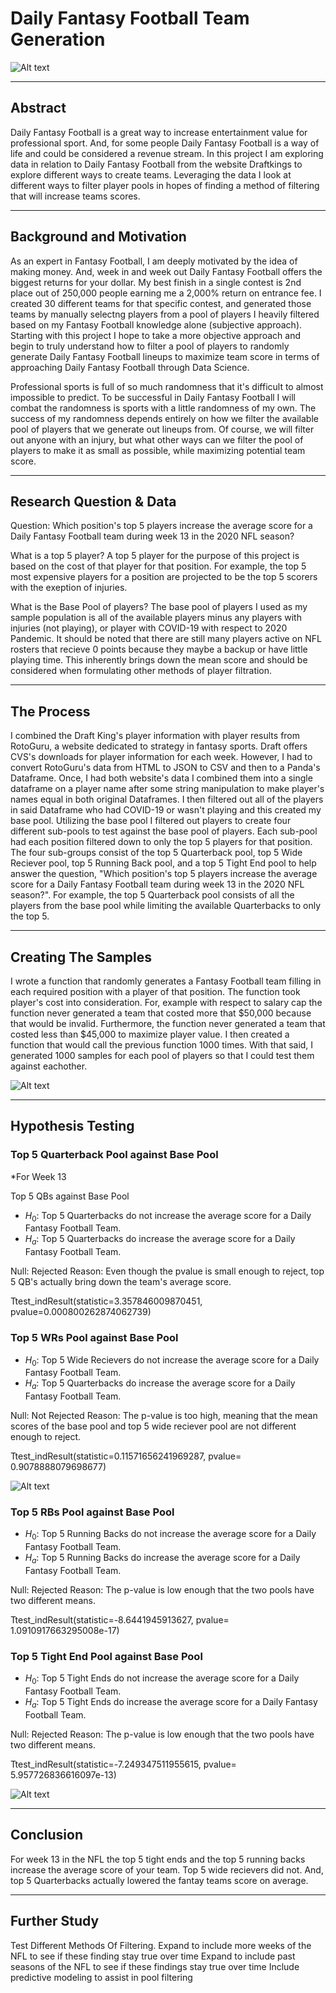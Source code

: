 # Daily Fantasy Football Team Generation

![Alt text](download.jpg?raw=true "DFS")

---------------------------------------------------------------------------------------------------------------------------------
## Abstract

Daily Fantasy Football is a great way to increase entertainment value for professional sport. And, for some people Daily Fantasy Football is a way of life and could be considered a revenue stream. In this project I am exploring data in relation to Daily Fantasy Football from the website Draftkings to explore different ways to create teams. Leveraging the data I look at different ways to filter player pools in hopes of finding a method of filtering that will increase teams scores. 


---------------------------------------------------------------------------------------------------------------------------------

## Background and Motivation

As an expert in Fantasy Football, I am deeply motivated by the idea of making money. And, week in and week out Daily Fantasy Football offers the biggest returns for your dollar. My best finish in a single contest is 2nd place out of 250,000 people earning me a 2,000% return on entrance fee. I created 30 different teams for that specific contest, and generated those teams by manually selectng players from a pool of players I heavily filtered based on my Fantasy Football knowledge alone (subjective approach). Starting with this project I hope to take a more objective approach and begin to truly understand how to filter a pool of players to randomly generate Daily Fantasy Football lineups to maximize team score in terms of approaching Daily Fantasy Football through Data Science.

Professional sports is full of so much randomness that it's difficult to almost impossible to predict. To be successful in Daily Fantasy Football I will combat the randomness is sports with a little randomness of my own. The success of my randomness depends entirely on how we filter the available pool of players that we generate out lineups from. Of course, we will filter out anyone with an injury, but what other ways can we filter the pool of players to make it as small as possible, while maximizing potential team score.


---------------------------------------------------------------------------------------------------------------------------------

## Research Question & Data


Question: Which position's top 5 players increase the average score for a Daily Fantasy Football team during week 13 in the 2020 NFL season?

What is a top 5 player? A top 5 player for the purpose of this project is based on the cost of that player for that position. For example, the top 5 most expensive players for a position are projected to be the top 5 scorers with the exeption of injuries. 

What is the Base Pool of players? The base pool of players I used as my sample population is all of the available players minus any players with injuries (not playing), or player with COVID-19 with respect to 2020 Pandemic. It should be noted that there are still many players active on NFL rosters that recieve 0 points because they maybe a backup or have little playing time. This inherently brings down the mean score and should be considered when formulating other methods of player filtration. 


---------------------------------------------------------------------------------------------------------------------------------


## The Process 

I combined the Draft King's player information with player results from RotoGuru, a website dedicated to strategy in fantasy sports. Draft offers CVS's downloads for player information for each week. However, I had to convert RotoGuru's data from HTML to JSON to CSV and then to a Panda's Dataframe. Once, I had both website's data I combined them into a single dataframe on a player name after some string manipulation to make player's names equal in both original Dataframes. I then filtered out all of the players in said Dataframe who had COVID-19 or wasn't playing and this created my base pool. Utilizing the base pool I filtered out players to create four different sub-pools to test against the base pool of players. Each sub-pool had each position filtered down to only the top 5 players for that position. The four sub-groups consist of the top 5 Quarterback pool, top 5 Wide Reciever pool, top 5 Running Back pool, and a top 5 Tight End pool to help answer the question, "Which position's top 5 players increase the average score for a Daily Fantasy Football team during week 13 in the 2020 NFL season?". For example, the top 5 Quarterback pool consists of all the players from the base pool while limiting the available Quarterbacks to only the top 5. 

---------------------------------------------------------------------------------------------------------------------------------

## Creating The Samples

I wrote a function that randomly generates a Fantasy Football team filling in each required position with a player of that position. The function took player's cost into consideration. For, example with respect to salary cap the function never generated a team that costed more that $50,000 because that would be invalid. Furthermore, the function never generated a team that costed less than $45,000 to maximize player value. I then created a function that would call the previous function 1000 times. With that said, I generated 1000 samples for each pool of players so that I could test them against eachother.





![Alt text](Boxplt.jpg?raw=true "Distribution of each player pool team's score")



---------------------------------------------------------------------------------------------------------------------------------


## Hypothesis Testing 


### Top 5 Quarterback Pool  against Base Pool

*For Week 13

Top 5 QBs against Base Pool

* $H_0$: Top 5 Quarterbacks do not increase the average score for a Daily Fantasy Football Team.
* $H_a$: Top 5 Quarterbacks do increase the average score for a Daily Fantasy Football Team.

Null: Rejected
Reason: Even though the pvalue is small enough to reject, top 5 QB's actually bring down the team's average score. 

Ttest_indResult(statistic=3.357846009870451, pvalue=0.000800262874062739)


### Top 5 WRs Pool against Base Pool

* $H_0$: Top 5 Wide Recievers do not increase the average score for a Daily Fantasy Football Team.
* $H_a$: Top 5 Quarterbacks do increase the average score for a Daily Fantasy Football Team.

Null: Not Rejected
Reason: The p-value is too high, meaning that the mean scores of the base pool and top 5 wide reciever pool are not different enough to reject.


Ttest_indResult(statistic=0.11571656241969287, pvalue= 0.9078888079698677)

![Alt text](wr_vs_base.jpg?raw=true "Distribution around the mean of base pool and top 5 WR pool")


### Top 5 RBs Pool against Base Pool

* $H_0$: Top 5 Running Backs do not increase the average score for a Daily Fantasy Football Team.
* $H_a$: Top 5 Running Backs do increase the average score for a Daily Fantasy Football Team.

Null: Rejected
Reason: The p-value is low enough that the two pools have two different means.

Ttest_indResult(statistic=-8.6441945913627, pvalue= 1.0910917663295008e-17)

### Top 5 Tight End Pool against Base Pool

* $H_0$: Top 5 Tight Ends do not increase the average score for a Daily Fantasy Football Team.
* $H_a$: Top 5 Tight Ends do increase the average score for a Daily Fantasy Football Team.

Null: Rejected
Reason: The p-value is low enough that the two pools have two different means.

Ttest_indResult(statistic=-7.249347511955615, pvalue= 5.957726836616097e-13)





![Alt text](bootstrap_te.jpg?raw=true "Bootstrap Mean Score of Base Pool vs Tight End Pool")


---------------------------------------------------------------------------------------------------------------------------------

## Conclusion

For week 13 in the NFL the top 5 tight ends and the top 5 running backs increase the average score of your team. Top 5 wide recievers did not. And, top 5 Quarterbacks actually lowered the fantay teams score on average.

---------------------------------------------------------------------------------------------------------------------------------


## Further Study

Test Different Methods Of Filtering.
Expand to include more weeks of the NFL to see if these finding stay true over time
Expand to include past seasons of the NFL to see if these findings stay true over time
Include predictive modeling to assist in pool filtering



